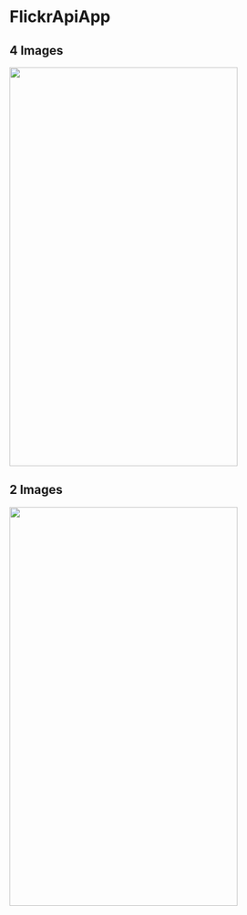 # FlickrApiApp

## 4 Images 
<img src="./screenshots/load_images_flickrapi.gif" width="400px" height="700px"/>

## 2 Images
<img src="./screenshots/load_images_flickrapi_2.gif" width="400px" height="700px"/>
